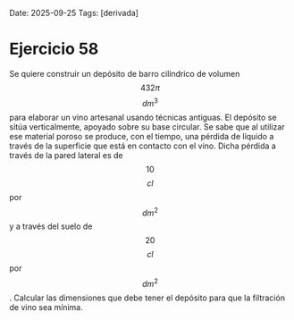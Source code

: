 Date: 2025-09-25
Tags: [derivada]

# Ejercicio 58

 
Se quiere construir un depósito de barro cilíndrico de volumen  $$ 432 \pi$$  $$ dm^3$$   para elaborar un vino artesanal usando técnicas antiguas. El depósito se sitúa verticalmente, apoyado sobre su base circular. Se sabe que al utilizar ese material poroso se produce, con el tiempo, una pérdida de líquido a través de la superficie que está en contacto con el vino. Dicha pérdida a través de la pared lateral es de  $$ 10$$  $$ cl$$   por  $$ dm^2$$   y a través del suelo de  $$ 20$$  $$ cl$$   por  $$ dm^2$$  . Calcular las dimensiones que debe tener el depósito para que la filtración de vino sea mínima.
